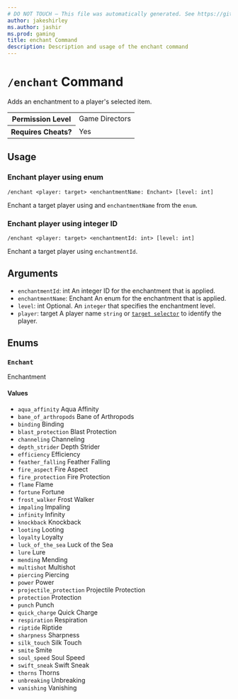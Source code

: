 ```yaml
---
# DO NOT TOUCH — This file was automatically generated. See https://github.com/mojang/minecraftapidocsgenerator to modify descriptions, examples, etc.
author: jakeshirley
ms.author: jashir
ms.prod: gaming
title: enchant Command
description: Description and usage of the enchant command
---
```

# `/enchant` Command
Adds an enchantment to a player's selected item.

<table>
  <tr>
    <th>Permission Level</th>
    <td>Game Directors</td>
  </tr>
  <tr>
    <th>Requires Cheats?</th>
    <td>Yes</td>
  </tr>
</table>

## Usage
### Enchant player using enum
`/enchant <player: target> <enchantmentName: Enchant> [level: int]`

Enchant a target player using and `enchantmentName` from the `enum`.

### Enchant player using integer ID
`/enchant <player: target> <enchantmentId: int> [level: int]`

Enchant a target player using `enchantmentId`.

## Arguments
- `enchantmentId`: int
An integer ID for the enchantment that is applied.
- `enchantmentName`: Enchant
An enum for the enchantment that is applied.
- `level`: int
Optional. An `integer` that specifies the enchantment level.
- `player`: target
A player name `string` or [`target selector`](https://learn.microsoft.com/minecraft/creator/documents/commandsintroduction#target-selectors) to identify the player.

## Enums
### `Enchant`
Enchantment

#### Values
- `aqua_affinity`
Aqua Affinity
- `bane_of_arthropods`
Bane of Arthropods
- `binding`
Binding
- `blast_protection`
Blast Protection
- `channeling`
Channeling
- `depth_strider`
Depth Strider
- `efficiency`
Efficiency
- `feather_falling`
Feather Falling
- `fire_aspect`
Fire Aspect
- `fire_protection`
Fire Protection
- `flame`
Flame
- `fortune`
Fortune
- `frost_walker`
Frost Walker
- `impaling`
Impaling
- `infinity`
Infinity
- `knockback`
Knockback
- `looting`
Looting
- `loyalty`
Loyalty
- `luck_of_the_sea`
Luck of the Sea
- `lure`
Lure
- `mending`
Mending
- `multishot`
Multishot
- `piercing`
Piercing
- `power`
Power
- `projectile_protection`
Projectile Protection
- `protection`
Protection
- `punch`
Punch
- `quick_charge`
Quick Charge
- `respiration`
Respiration
- `riptide`
Riptide
- `sharpness`
Sharpness
- `silk_touch`
Silk Touch
- `smite`
Smite
- `soul_speed`
Soul Speed
- `swift_sneak`
Swift Sneak
- `thorns`
Thorns
- `unbreaking`
Unbreaking
- `vanishing`
Vanishing

